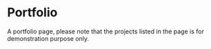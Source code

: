 # Portfolio
A portfolio page, please note that the projects listed in the page is for demonstration purpose only.
